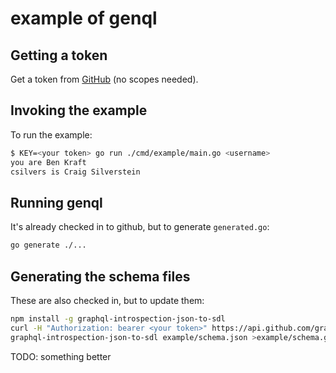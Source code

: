 # example of genql

## Getting a token
Get a token from [GitHub](https://github.com/settings/tokens/new) (no scopes needed).

## Invoking the example 

To run the example:

```sh
$ KEY=<your token> go run ./cmd/example/main.go <username>
you are Ben Kraft
csilvers is Craig Silverstein
```

## Running genql

It's already checked in to github, but to generate `generated.go`:
```sh
go generate ./...
```

## Generating the schema files

These are also checked in, but to update them:

```sh
npm install -g graphql-introspection-json-to-sdl
curl -H "Authorization: bearer <your token>" https://api.github.com/graphql >example/schema.json
graphql-introspection-json-to-sdl example/schema.json >example/schema.graphql
```

TODO: something better

